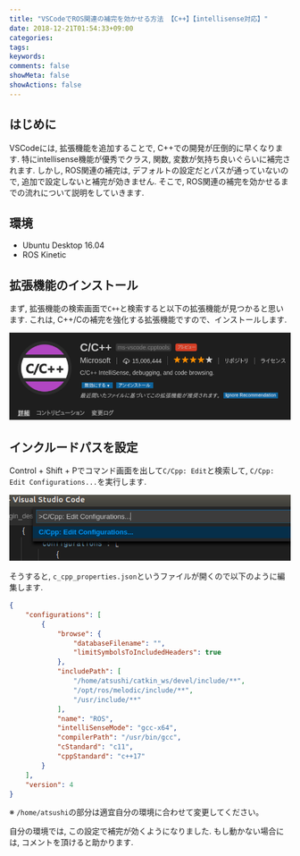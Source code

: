 ```yaml
---
title: "VSCodeでROS関連の補完を効かせる方法 【C++】【intellisense対応】"
date: 2018-12-21T01:54:33+09:00
categories:
tags:
keywords:
comments: false
showMeta: false
showActions: false
---
```


## はじめに
VSCodeには, 拡張機能を追加することで, C++での開発が圧倒的に早くなります.
特にintellisense機能が優秀でクラス, 関数, 変数が気持ち良いぐらいに補完されます.
しかし, ROS関連の補完は, デフォルトの設定だとパスが通っていないので, 追加で設定しないと補完が効きません.
そこで, ROS関連の補完を効かせるまでの流れについて説明をしていきます.

## 環境
* Ubuntu Desktop 16.04
* ROS Kinetic

## 拡張機能のインストール
まず, 拡張機能の検索画面で`C++`と検索すると以下の拡張機能が見つかると思います.
これは, C++/Cの補完を強化する拡張機能ですので、インストールします.

![](20010314141940.png)

## インクルードパスを設定
Control + Shift + Pでコマンド画面を出して`C/Cpp: Edit`と検索して, `C/Cpp: Edit Configurations...`を実行します.

![](20010314141950.png)

そうすると, `c_cpp_properties.json`というファイルが開くので以下のように編集します.
```json
{
    "configurations": [
        {
            "browse": {
                "databaseFilename": "",
                "limitSymbolsToIncludedHeaders": true
            },
            "includePath": [
                "/home/atsushi/catkin_ws/devel/include/**",
                "/opt/ros/melodic/include/**",
                "/usr/include/**"
            ],
            "name": "ROS",
            "intelliSenseMode": "gcc-x64",
            "compilerPath": "/usr/bin/gcc",
            "cStandard": "c11",
            "cppStandard": "c++17"
        }
    ],
    "version": 4
}
```
※ `/home/atsushi`の部分は適宜自分の環境に合わせて変更してください。

自分の環境では, この設定で補完が効くようになりました.
もし動かない場合には, コメントを頂けると助かります.